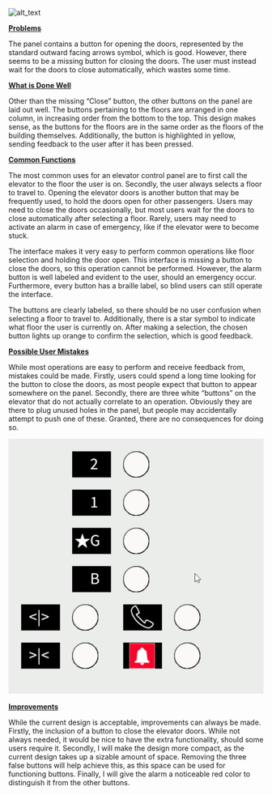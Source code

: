 
![alt_text](image1.gif "image_tooltip")


**<span style="text-decoration:underline;">Problems</span>**

The panel contains a button for opening the doors, represented by the standard outward facing arrows symbol, which is good. However, there seems to be a missing button for closing the doors. The user must instead wait for the doors to close automatically, which wastes some time.

**<span style="text-decoration:underline;">What is Done Well</span>**

Other than the missing “Close” button, the other buttons on the panel are laid out well. The buttons pertaining to the floors are arranged in one column, in increasing order from the bottom to the top. This design makes sense, as the buttons for the floors are in the same order as the floors of the building themselves. Additionally, the button is highlighted in yellow, sending feedback to the user after it has been pressed.

**<span style="text-decoration:underline;">Common Functions</span>**

The most common uses for an elevator control panel are to first call the elevator to the floor the user is on. Secondly, the user always selects a floor to travel to. Opening the elevator doors is another button that may be frequently used, to hold the doors open for other passengers. Users may need to close the doors occasionally, but most users wait for the doors to close automatically after selecting a floor. Rarely, users may need to activate an alarm in case of emergency, like if the elevator were to become stuck.

 The interface makes it very easy to perform common operations like floor selection and holding the door open. This interface is missing a button to close the doors, so this operation cannot be performed. However, the alarm button is well labeled and evident to the user, should an emergency occur. Furthermore, every button has a braille label, so blind users can still operate the interface.

The buttons are clearly labeled, so there should be no user confusion when selecting a floor to travel to. Additionally, there is a star symbol to indicate what floor the user is currently on. After making a selection, the chosen button lights up orange to confirm the selection, which is good feedback.

**<span style="text-decoration:underline;">Possible User Mistakes</span>**

While most operations are easy to perform and receive feedback from, mistakes could be made. Firstly, users could spend a long time looking for the button to close the doors, as most people expect that button to appear somewhere on the panel. Secondly, there are three white “buttons” on the elevator that do not actually correlate to an operation. Obviously they are there to plug unused holes in the panel, but people may accidentally attempt to push one of these. Granted, there are no consequences for doing so.

![alt_text](p1_Michael_Gumm_UI.gif "image_tooltip")

**<span style="text-decoration:underline;">Improvements</span>**

While the current design is acceptable, improvements can always be made. Firstly, the inclusion of a button to close the elevator doors. While not always needed, it would be nice to have the extra functionality, should some users require it. Secondly, I will make the design more compact, as the current design takes up a sizable amount of space. Removing the three false buttons will help achieve this, as this space can be used for functioning buttons. Finally, I will give the alarm a noticeable red color to distinguish it from the other buttons.

